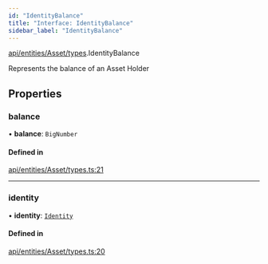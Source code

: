 ```yaml
---
id: "IdentityBalance"
title: "Interface: IdentityBalance"
sidebar_label: "IdentityBalance"
---
```


[api/entities/Asset/types](../../../../../../modules/API/Entities/Asset/Types/Types.md).IdentityBalance

Represents the balance of an Asset Holder

## Properties

### balance

• **balance**: `BigNumber`

#### Defined in

[api/entities/Asset/types.ts:21](https://github.com/PolymeshAssociation/polymesh-sdk/blob/15be87e8/src/api/entities/Asset/types.ts#L21)

___

### identity

• **identity**: [`Identity`](../../../../../../classes/API/Entities/Identity/Identity.md)

#### Defined in

[api/entities/Asset/types.ts:20](https://github.com/PolymeshAssociation/polymesh-sdk/blob/15be87e8/src/api/entities/Asset/types.ts#L20)
